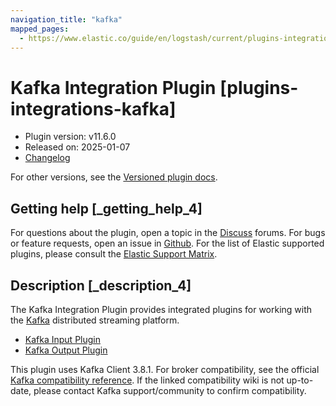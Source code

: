 ```yaml
---
navigation_title: "kafka"
mapped_pages:
  - https://www.elastic.co/guide/en/logstash/current/plugins-integrations-kafka.html
---
```


# Kafka Integration Plugin [plugins-integrations-kafka]


* Plugin version: v11.6.0
* Released on: 2025-01-07
* [Changelog](https://github.com/logstash-plugins/logstash-integration-kafka/blob/v11.6.0/CHANGELOG.md)

For other versions, see the [Versioned plugin docs](/vpr/integration-kafka-index.md).

## Getting help [_getting_help_4]

For questions about the plugin, open a topic in the [Discuss](http://discuss.elastic.co) forums. For bugs or feature requests, open an issue in [Github](https://github.com/logstash-plugins/logstash-integration-kafka). For the list of Elastic supported plugins, please consult the [Elastic Support Matrix](https://www.elastic.co/support/matrix#logstash_plugins).


## Description [_description_4]

The Kafka Integration Plugin provides integrated plugins for working with the [Kafka](https://kafka.apache.org/) distributed streaming platform.

* [Kafka Input Plugin](plugins-inputs-kafka.md)
* [Kafka Output Plugin](plugins-outputs-kafka.md)

This plugin uses Kafka Client 3.8.1. For broker compatibility, see the official [Kafka compatibility reference](https://cwiki.apache.org/confluence/display/KAFKA/Compatibility+Matrix). If the linked compatibility wiki is not up-to-date, please contact Kafka support/community to confirm compatibility.


